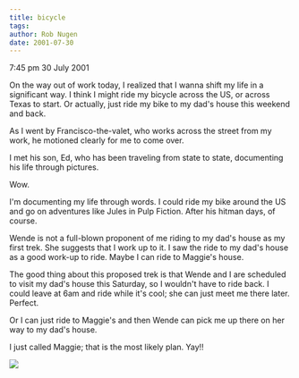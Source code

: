 ```yaml
---
title: bicycle
tags: 
author: Rob Nugen
date: 2001-07-30
---
```


<p class=date>7:45 pm 30 July 2001</p>

<p>On the way out of work today, I realized that I
wanna shift my life in a significant way.  I think I
might ride my bicycle across the US, or across Texas
to start.  Or actually, just ride my bike to my dad's
house this weekend and back.</p>

<p>As I went by Francisco-the-valet, who works across
the street from my work, he motioned clearly for me to
come over. </p>

<p>I met his son, Ed, who has been traveling from
state to state, documenting his life through
pictures.</p>

<p>Wow.</p>

<p>I'm documenting my life through words.  I could
ride my bike around the US and go on adventures like
Jules in Pulp Fiction.  After his hitman days, of
course.</p>

<p>Wende is not a full-blown proponent of me riding to
my dad's house as my first trek.  She suggests that I
work up to it.  I saw the ride to my dad's house as a
good work-up to ride.  Maybe I can ride to Maggie's
house.</p>

<p>The good thing about this proposed trek is that
Wende and I are scheduled to visit my dad's house this
Saturday, so I wouldn't have to ride back.  I could
leave at 6am and ride while it's cool; she can just
meet me there later.  Perfect.</p>

<p>Or I can just ride to Maggie's and then Wende can
pick me up there on her way to my dad's house.</p>

<p>I just called Maggie; that is the most likely plan.
 Yay!!</p>

<p><img src="/images/rob/wL-ROB.gif"/></p>
